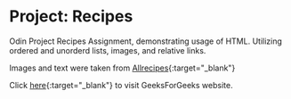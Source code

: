 # Project: Recipes
Odin Project Recipes Assignment, demonstrating usage of HTML.
Utilizing ordered and unorderd lists, images, and relative links.

Images and text were taken from [Allrecipes](https://www.allrecipes.com/){:target="_blank"}

Click [here](https://www.geeksforgeeks.org/){:target="_blank"} 
to visit GeeksForGeeks website.

